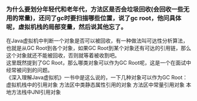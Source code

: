 ### 为什么要划分年轻代和老年代，方法区是否会垃圾回收(会回收一些无用的常量)，还问了gc时要扫描哪些位置，说了gc root，他问具体呢，虚拟机栈的局部变量，然后说其他忘了。
在Java虚拟机中判断一个对象是否可以被回收，有一种做法叫可达性分析算法，也就是从GC Root到各个对象，如果GC Root到某个对象还有可达的引用链，那么这个对象就还不能被回收，否则就等着被收割吧。  
这里既然提到了GC Root，那么哪类对象可以作为GC Root呢，这是一个在面试中经常被问到的问题。  
    《深入理解Java虚拟机》一书中是这么说的，一下几种对象可以作为GC Root：  
        虚拟机栈中的引用对象
        方法区中类静态属性引用的对象
        方法区中常量引用对象
        本地方法栈中JNI引用对象